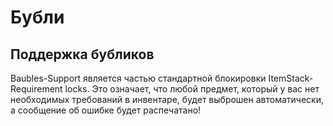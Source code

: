 # Бубли

## Поддержка бубликов

Baubles-Support является частью стандартной блокировки ItemStack-Requirement locks. Это означает, что любой предмет, который у вас нет необходимых требований в инвентаре, будет выброшен автоматически, а сообщение об ошибке будет распечатано!